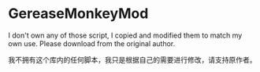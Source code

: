 # GereaseMonkeyMod
I don't own any of those script, I copied and modified them to match my own use. Please download from the original author.

我不拥有这个库内的任何脚本，我只是根据自己的需要进行修改，请支持原作者。


